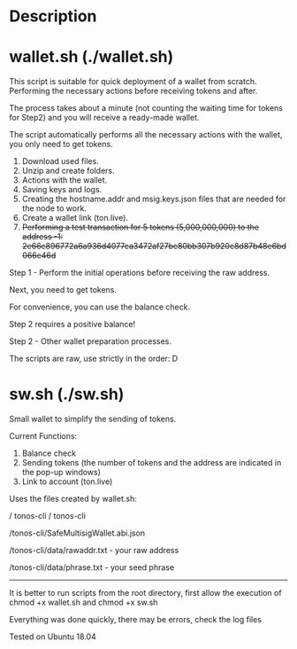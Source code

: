 # Description

# wallet.sh (./wallet.sh)

This script is suitable for quick deployment of a wallet from scratch. Performing the necessary actions before receiving tokens and after.

The process takes about a minute (not counting the waiting time for tokens for Step2) and you will receive a ready-made wallet.

The script automatically performs all the necessary actions with the wallet, you only need to get tokens.

1. Download used files.
2. Unzip and create folders.
3. Actions with the wallet.
4. Saving keys and logs.
5. Creating the hostname.addr and msig.keys.json files that are needed for the node to work.
6. Create a wallet link (ton.live).
7. ~~Performing a test transaction for 5 tokens (5,000,000,000) to the address -1: 2e66c896772a6a936d4077ca3472af27bc80bb307b920c8d87b48e6bd066c46d~~

Step 1 - Perform the initial operations before receiving the raw address.

Next, you need to get tokens.

For convenience, you can use the balance check.

Step 2 requires a positive balance!

Step 2 - Other wallet preparation processes.

The scripts are raw, use strictly in the order: D

# sw.sh (./sw.sh)

Small wallet to simplify the sending of tokens.

Current Functions:
1. Balance check
2. Sending tokens (the number of tokens and the address are indicated in the pop-up windows)
3. Link to account (ton.live)

Uses the files created by wallet.sh:

/ tonos-cli / tonos-cli

/tonos-cli/SafeMultisigWallet.abi.json

/tonos-cli/data/rawaddr.txt - your raw address

/tonos-cli/data/phrase.txt - your seed phrase
_____

It is better to run scripts from the root directory, first allow the execution of chmod +x wallet.sh and chmod +x sw.sh

Everything was done quickly, there may be errors, check the log files

Tested on Ubuntu 18.04
